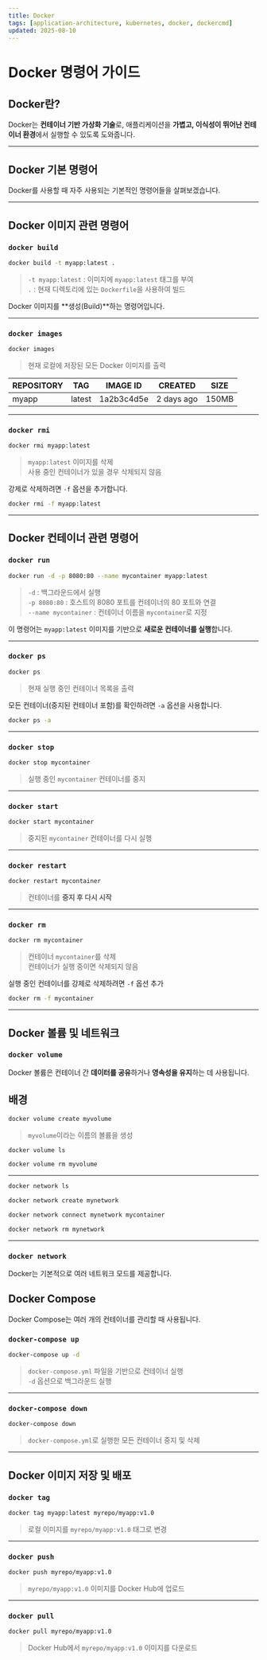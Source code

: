```yaml
---
title: Docker
tags: [application-architecture, kubernetes, docker, dockercmd]
updated: 2025-08-10
---
```

# Docker 명령어 가이드

## Docker란?
Docker는 **컨테이너 기반 가상화 기술**로, 애플리케이션을 **가볍고, 이식성이 뛰어난 컨테이너 환경**에서 실행할 수 있도록 도와줍니다.

---

## Docker 기본 명령어
Docker를 사용할 때 자주 사용되는 기본적인 명령어들을 살펴보겠습니다.

---

## Docker 이미지 관련 명령어
### `docker build`
```bash
docker build -t myapp:latest .
```
> `-t myapp:latest` : 이미지에 `myapp:latest` 태그를 부여  
> `.` : 현재 디렉토리에 있는 `Dockerfile`을 사용하여 빌드

Docker 이미지를 **생성(Build)**하는 명령어입니다.

---

### `docker images`
```bash
docker images
```
> 현재 로컬에 저장된 모든 Docker 이미지를 출력

| REPOSITORY | TAG  | IMAGE ID | CREATED | SIZE |
|------------|------|----------|---------|------|
| myapp      | latest | 1a2b3c4d5e | 2 days ago | 150MB |

---

### `docker rmi`
```bash
docker rmi myapp:latest
```
> `myapp:latest` 이미지를 삭제  
> 사용 중인 컨테이너가 있을 경우 삭제되지 않음

강제로 삭제하려면 `-f` 옵션을 추가합니다.
```bash
docker rmi -f myapp:latest
```

---

## Docker 컨테이너 관련 명령어
### `docker run`
```bash
docker run -d -p 8080:80 --name mycontainer myapp:latest
```
> `-d` : 백그라운드에서 실행  
> `-p 8080:80` : 호스트의 8080 포트를 컨테이너의 80 포트와 연결  
> `--name mycontainer` : 컨테이너 이름을 `mycontainer`로 지정

이 명령어는 `myapp:latest` 이미지를 기반으로 **새로운 컨테이너를 실행**합니다.

---

### `docker ps`
```bash
docker ps
```
> 현재 실행 중인 컨테이너 목록을 출력

모든 컨테이너(중지된 컨테이너 포함)를 확인하려면 `-a` 옵션을 사용합니다.
```bash
docker ps -a
```

---

### `docker stop`
```bash
docker stop mycontainer
```
> 실행 중인 `mycontainer` 컨테이너를 중지

---

### `docker start`
```bash
docker start mycontainer
```
> 중지된 `mycontainer` 컨테이너를 다시 실행

---

### `docker restart`
```bash
docker restart mycontainer
```
> 컨테이너를 **중지 후 다시 시작**

---

### `docker rm`
```bash
docker rm mycontainer
```
> 컨테이너 `mycontainer`를 삭제  
> 컨테이너가 실행 중이면 삭제되지 않음

실행 중인 컨테이너를 강제로 삭제하려면 `-f` 옵션 추가
```bash
docker rm -f mycontainer
```

---

## Docker 볼륨 및 네트워크
### `docker volume`
Docker 볼륨은 컨테이너 간 **데이터를 공유**하거나 **영속성을 유지**하는 데 사용됩니다.

## 배경
```bash
docker volume create myvolume
```
> `myvolume`이라는 이름의 볼륨을 생성

```bash
docker volume ls
```

```bash
docker volume rm myvolume
```

---

```bash
docker network ls
```

```bash
docker network create mynetwork
```

```bash
docker network connect mynetwork mycontainer
```

```bash
docker network rm mynetwork
```

---






### `docker network`
Docker는 기본적으로 여러 네트워크 모드를 제공합니다.





## Docker Compose
Docker Compose는 여러 개의 컨테이너를 관리할 때 사용됩니다.

### `docker-compose up`
```bash
docker-compose up -d
```
> `docker-compose.yml` 파일을 기반으로 컨테이너 실행  
> `-d` 옵션으로 백그라운드 실행

---

### `docker-compose down`
```bash
docker-compose down
```
> `docker-compose.yml`로 실행한 모든 컨테이너 중지 및 삭제

---

## Docker 이미지 저장 및 배포
### `docker tag`
```bash
docker tag myapp:latest myrepo/myapp:v1.0
```
> 로컬 이미지를 `myrepo/myapp:v1.0` 태그로 변경

---

### `docker push`
```bash
docker push myrepo/myapp:v1.0
```
> `myrepo/myapp:v1.0` 이미지를 Docker Hub에 업로드

---

### `docker pull`
```bash
docker pull myrepo/myapp:v1.0
```
> Docker Hub에서 `myrepo/myapp:v1.0` 이미지를 다운로드

